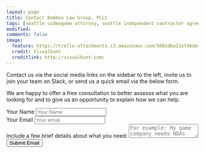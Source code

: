 ```yaml
---
layout: page
title: Contact Bamboo Law Group, PLLC
tags: [seattle videogame attorney, seattle independent contractor agreement, seattle esports visa, esports attorney, game dev attorney ]
modified: 
comments: false
image:
  feature: https://trello-attachments.s3.amazonaws.com/5682dba21ef46de42206db55/3200x2144/eb57a8280737109e49e365f44f572416/people-apple-iphone-writing.jpg
  credit: Visualhunt
  creditlink: http://visualhunt.com/
---
```

Contact us via the social media links on the sidebar to the left, invite us to join your team on Slack, or send us a quick email via the below form. 


We are happy to offer a free consultation to better assesss what you are looking for and to give us an opportunity to explain how we can help.

<form action="//formspree.io/contact@bamboolawgroup.com" method="POST">
  <div class="fifty">
    <label for="name"> Your Name </label>
    <input type="text" name="name" placeholder="Your Name" id="name">
  </div>
  <div class="fifty">
    <label for="email"> Your Email </label>
    <input type="text" name="_replyto" placeholder="Your email" id="email"/>
  </div>
  <input type="hidden" name="_next" value="{{ site.url }}/thanks/" />
  <input type="hidden" name="_subject" value="New submission!" class="fifty"/>
  <label for="subject"> Include a few brief details about what you need: </label>
  <textarea placeholder="For example: My game company needs NDAs and Independent Contractor Agreements drafted, or Can you help me register my business or eSports team as an LLC?" class="textbox-sizing" id="subject"></textarea>
  <input type="submit" value="Submit Email" class="btn halvsies">
</form> 
